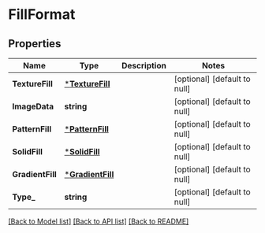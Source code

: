 # FillFormat

## Properties
Name | Type | Description | Notes
------------ | ------------- | ------------- | -------------
**TextureFill** | [***TextureFill**](TextureFill.md) |  | [optional] [default to null]
**ImageData** | **string** |  | [optional] [default to null]
**PatternFill** | [***PatternFill**](PatternFill.md) |  | [optional] [default to null]
**SolidFill** | [***SolidFill**](SolidFill.md) |  | [optional] [default to null]
**GradientFill** | [***GradientFill**](GradientFill.md) |  | [optional] [default to null]
**Type_** | **string** |  | [optional] [default to null]

[[Back to Model list]](../README.md#documentation-for-models) [[Back to API list]](../README.md#documentation-for-api-endpoints) [[Back to README]](../README.md)


